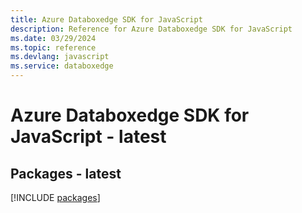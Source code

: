 ```yaml
---
title: Azure Databoxedge SDK for JavaScript
description: Reference for Azure Databoxedge SDK for JavaScript
ms.date: 03/29/2024
ms.topic: reference
ms.devlang: javascript
ms.service: databoxedge
---
```

# Azure Databoxedge SDK for JavaScript - latest
## Packages - latest
[!INCLUDE [packages](databoxedge-index.md)]